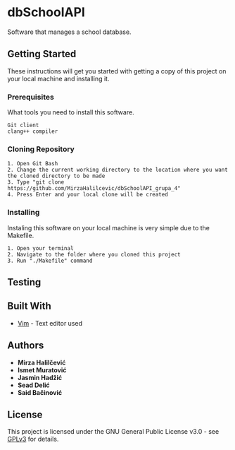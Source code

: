 # dbSchoolAPI

Software that manages a school database.

## Getting Started

These instructions will get you started with getting a copy of this project on your local machine and installing it.

### Prerequisites

What tools you need to install this software.

```
Git client
clang++ compiler
```

### Cloning Repository

```
1. Open Git Bash
2. Change the current working directory to the location where you want the cloned directory to be made
3. Type "git clone https://github.com/MirzaHalilcevic/dbSchoolAPI_grupa_4"
4. Press Enter and your local clone will be created
```

### Installing

Instaling this software on your local machine is very simple due to the Makefile.

```
1. Open your terminal
2. Navigate to the folder where you cloned this project
3. Run "./Makefile" command
```

## Testing 

## Built With

* [Vim](http://www.vim.org/) - Text editor used

## Authors

* **Mirza Halilčević**
* **Ismet Muratović**
* **Jasmin Hadžić**
* **Sead Delić**
* **Said Bačinović**

## License

This project is licensed under the GNU General Public License v3.0 - see [GPLv3](https://www.gnu.org/licenses/gpl-3.0.en.html) for details.
